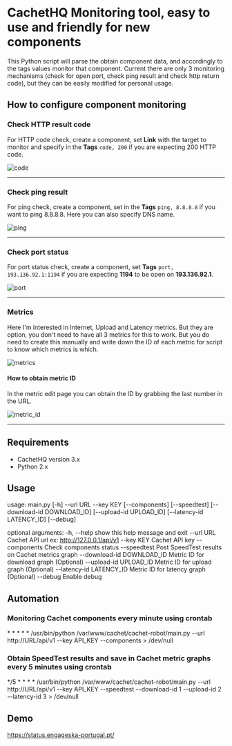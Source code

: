 # CachetHQ Monitoring tool, easy to use and friendly for new components
This Python script will parse the obtain component data, and accordingly to the tags values monitor that component. Current there are only 3 monitoring mechanisms (check for open port, check ping result and check http return code), but they can be easily modified for personal usage.

## How to configure component monitoring
### Check HTTP result code
For HTTP code check, create a component, set **Link** with the target to monitor and specify in the **Tags** `code, 200` if you are expecting 200 HTTP code.

![code](https://user-images.githubusercontent.com/9809095/79589794-e6612a80-80cd-11ea-989f-345830d3fe28.png)

---

### Check ping result
For ping check, create a component, set in the **Tags** `ping, 8.8.8.8` if you want to ping 8.8.8.8. Here you can also specify DNS name.

![ping](https://user-images.githubusercontent.com/9809095/79589801-e82aee00-80cd-11ea-86b0-4ac2b0011fcb.png)

---

### Check port status
For port status check, create a component, set **Tags** `port, 193.136.92.1:1194` if you are expecting **1194** to be open on **193.136.92.1**.

![port](https://user-images.githubusercontent.com/9809095/79589797-e7925780-80cd-11ea-8637-fae27d37abe9.png)

---

### Metrics
Here I'm interested in Internet, Upload and Latency metrics. But they are option, you don't need to have all 3 metrics for this to work. But you do need to create this manually and write down the ID of each metric for script to know which metrics is which.

![metrics](https://user-images.githubusercontent.com/9809095/79589802-e8c38480-80cd-11ea-9199-742a0040a59a.png)

#### How to obtain metric ID
In the metric edit page you can obtain the ID by grabbing the last number in the URL.

![metric_id](https://user-images.githubusercontent.com/9809095/79589804-e95c1b00-80cd-11ea-8fac-6ef40574f5de.png)

---

## Requirements
- CachetHQ version 3.x
- Python 2.x

## Usage
usage: main.py [-h] --url URL --key KEY [--components] [--speedtest]
               [--download-id DOWNLOAD_ID] [--upload-id UPLOAD_ID]
               [--latency-id LATENCY_ID] [--debug]

optional arguments:
  -h, --help            show this help message and exit
  --url URL             Cachet API url ex: http://127.0.0.1/api/v1
  --key KEY             Cachet API key
  --components          Check components status
  --speedtest           Post SpeedTest results on Cachet metrics graph
  --download-id DOWNLOAD_ID
                        Metric ID for download graph (Optional)
  --upload-id UPLOAD_ID
                        Metric ID for upload graph (Optional)
  --latency-id LATENCY_ID
                        Metric ID for latency graph (Optional)
  --debug               Enable debug

## Automation
### Monitoring Cachet components every minute using crontab
\* \* \* \* \* /usr/bin/python /var/www/cachet/cachet-robot/main.py --url http://URL/api/v1 --key API_KEY --components > /dev/null

### Obtain SpeedTest results and save in Cachet metric graphs every 5 minutes using crontab
\*/5 \* \* \* \* /usr/bin/python /var/www/cachet/cachet-robot/main.py --url http://URL/api/v1 --key API_KEY --speedtest --download-id 1 --upload-id 2 --latency-id 3 > /dev/null

## Demo
https://status.engageska-portugal.pt/
